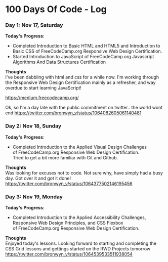 # 100 Days Of Code - Log

### Day 1: Nov 17, Saturday

**Today's Progress**:  
- Completed Introduction to Basic HTML and HTML5 and Introduction to Basic CSS
of FreeCodeCamp.org Responsive Web Design Certification.  
- Started Introduction to JavaScript of FreeCodeCamp.org Javascript Algorithms And Data Structures Certification

**Thoughts**  
I've been dabbling with html and css for a while now. I'm working through the Responsive Web Design Certification mainly as a refresher, and way overdue to start learning JavaScript!

https://medium.freecodecamp.org/

Ok, so I'm a day late with the public commitment on twitter.. the world wont end
https://twitter.com/bronwyn_v/status/1064082605061140481

### Day 2: Nov 18, Sunday

**Today's Progress**:  
- Completed Introduction to the Applied Visual Design Challenges  
of FreeCodeCamp.org Responsive Web Design Certification.  
Tried to get a bit more familiar with Git and Github.

**Thoughts**  
Was looking for excuses not to code. Not sure why, have simply had a busy day. Got over it and got it done! 
https://twitter.com/bronwyn_v/status/1064377502146195456

### Day 3: Nov 19, Monday

**Today's Progress**:  
- Completed Introduction to the Applied Accessibility Challenges, Responsive Web Design Principles, and CSS Flexbox    
of FreeCodeCamp.org Responsive Web Design Certification.

**Thoughts**  
Enjoyed today's lessons. Looking forward to starting and completing the CSS Grid lessons and gettings started on the RWD Projects tomorrow
https://twitter.com/bronwyn_v/status/1064539533511938054

